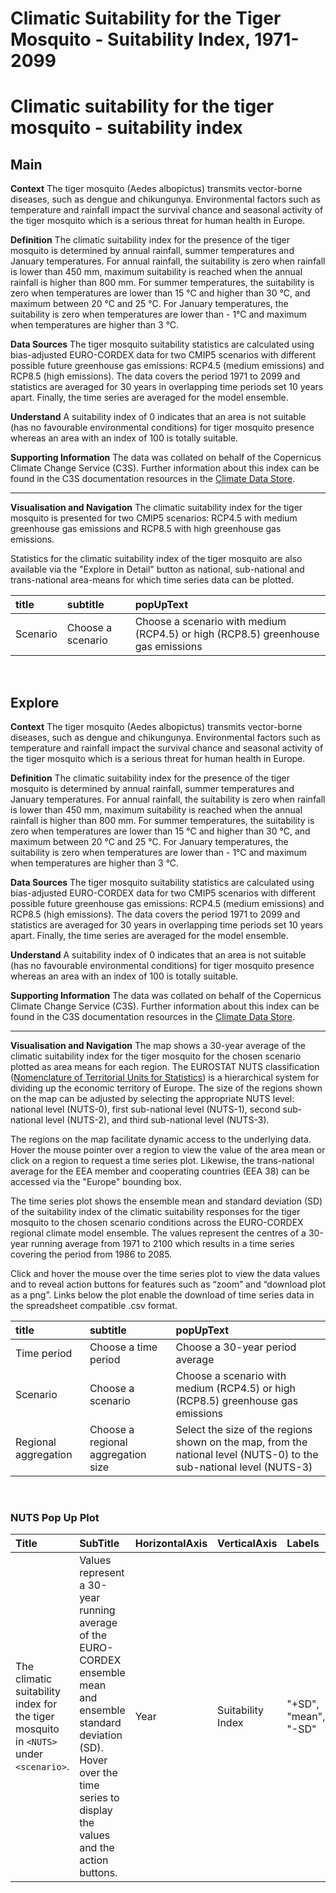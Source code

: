 
Climatic Suitability for the Tiger Mosquito - Suitability Index, 1971-2099
==========================================================================

# Climatic suitability for the tiger mosquito - suitability index

## Main


**Context**
The tiger mosquito (Aedes albopictus) transmits vector-borne diseases, such as dengue and chikungunya. Environmental factors such as temperature and rainfall impact the survival chance and seasonal activity of the tiger mosquito which is a serious threat for human health in Europe.

**Definition**
The climatic suitability index for the presence of the tiger mosquito is determined by annual rainfall, summer temperatures and January temperatures. For annual rainfall, the suitability is zero when rainfall is lower than 450 mm, maximum suitability is reached when the annual rainfall is higher than 800 mm. For summer temperatures, the suitability is zero when temperatures are lower than 15 °C and higher than 30 °C, and maximum between 20 °C and 25 °C. For January temperatures, the suitability is zero when temperatures are lower than - 1°C and maximum when temperatures are higher than 3 °C. 

**Data Sources**
The tiger mosquito suitability statistics are calculated using bias-adjusted EURO-CORDEX data for two CMIP5 scenarios with different possible future greenhouse gas emissions: RCP4.5 (medium emissions) and RCP8.5 (high emissions). The data covers the period 1971 to 2099 and statistics are averaged for 30 years in overlapping time periods set 10 years apart.  Finally, the time series are averaged for the model ensemble.

**Understand**
A suitability index of 0 indicates that an area is not suitable (has no favourable environmental conditions) for tiger mosquito presence whereas an area with an index of 100 is totally suitable.

**Supporting Information**
The data was collated on behalf of the Copernicus Climate Change Service (C3S).  Further information about this index can be found in the C3S documentation resources in the [Climate Data Store](https://cds.climate.copernicus.eu/cdsapp#!/dataset/sis-health-vector?tab=overview).

***

**Visualisation and Navigation**
The climatic suitability index for the tiger mosquito is presented for two CMIP5 scenarios: RCP4.5 with medium greenhouse gas emissions and RCP8.5 with high greenhouse gas emissions.

Statistics for the climatic suitability index of the tiger mosquito are also available via the "Explore in Detail" button as national, sub-national and trans-national area-means for which time series data can be plotted.  

|title|subtitle|popUpText|
| :--- | :--- | :--- |
|Scenario|Choose a scenario|Choose a scenario with medium (RCP4.5) or high (RCP8.5) greenhouse gas emissions|


<br />  

## Explore


**Context**
The tiger mosquito (Aedes albopictus) transmits vector-borne diseases, such as dengue and chikungunya. Environmental factors such as temperature and rainfall impact the survival chance and seasonal activity of the tiger mosquito which is a serious threat for human health in Europe.

**Definition**
The climatic suitability index for the presence of the tiger mosquito is determined by annual rainfall, summer temperatures and January temperatures. For annual rainfall, the suitability is zero when rainfall is lower than 450 mm, maximum suitability is reached when the annual rainfall is higher than 800 mm. For summer temperatures, the suitability is zero when temperatures are lower than 15 °C and higher than 30 °C, and maximum between 20 °C and 25 °C. For January temperatures, the suitability is zero when temperatures are lower than - 1°C and maximum when temperatures are higher than 3 °C. 

**Data Sources**
The tiger mosquito suitability statistics are calculated using bias-adjusted EURO-CORDEX data for two CMIP5 scenarios with different possible future greenhouse gas emissions: RCP4.5 (medium emissions) and RCP8.5 (high emissions). The data covers the period 1971 to 2099 and statistics are averaged for 30 years in overlapping time periods set 10 years apart.  Finally, the time series are averaged for the model ensemble.

**Understand**
A suitability index of 0 indicates that an area is not suitable (has no favourable environmental conditions) for tiger mosquito presence whereas an area with an index of 100 is totally suitable.

**Supporting Information**
The data was collated on behalf of the Copernicus Climate Change Service (C3S).  Further information about this index can be found in the C3S documentation resources in the [Climate Data Store](https://cds.climate.copernicus.eu/cdsapp#!/dataset/sis-health-vector?tab=overview).

***

**Visualisation and Navigation**
The map shows a 30-year average of the climatic suitability index for the tiger mosquito for the chosen scenario plotted as area means for each region. The EUROSTAT NUTS classification ([Nomenclature of Territorial Units for Statistics](https://ec.europa.eu/eurostat/web/nuts/background)) is a hierarchical system for dividing up the economic territory of Europe. The size of the regions shown on the map can be adjusted by selecting the appropriate NUTS level: national level (NUTS-0), first sub-national level (NUTS-1), second sub-national level (NUTS-2), and third sub-national level (NUTS-3).

The regions on the map facilitate dynamic access to the underlying data. Hover the mouse pointer over a region to view the value of the area mean or click on a region to request a time series plot.  Likewise, the trans-national average for the EEA member and cooperating countries (EEA 38) can be accessed via the "Europe" bounding box.

The time series plot shows the ensemble mean and standard deviation (SD) of the suitability index of the climatic suitability responses for the tiger mosquito to the chosen scenario conditions across the EURO-CORDEX regional climate model ensemble. The values represent the centres of a 30-year running average from 1971 to 2100 which results in a time series covering the period from 1986 to 2085.

Click and hover the mouse over the time series plot to view the data values and to reveal action buttons for features such as “zoom” and “download plot as a png”.  Links below the plot enable the download of time series data in the spreadsheet compatible .csv format.  

|title|subtitle |popUpText|
| :--- | :--- | :--- |
|Time period|Choose a time period|Choose a 30-year period average|
|Scenario|Choose a scenario|Choose a scenario with medium (RCP4.5) or high (RCP8.5) greenhouse gas emissions|
|Regional aggregation|Choose a regional aggregation size|Select the size of the regions shown on the map, from the national level (NUTS-0) to the sub-national level (NUTS-3)|


<br />  

### NUTS Pop Up Plot

|Title|SubTitle|HorizontalAxis|VerticalAxis|Labels|
| :--- | :--- | :--- | :--- | :--- |
|The climatic suitability index for the tiger mosquito in `<NUTS>` under `<scenario>`.|Values represent a 30-year running average of the EURO-CORDEX ensemble mean and ensemble standard deviation (SD). Hover over the time series to display the values and the action buttons.|Year|Suitability Index|"+SD", "mean", "-SD"|
